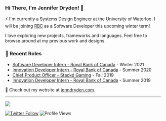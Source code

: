 ### Hi There, I'm Jennifer Dryden! 👋

⚡ I'm currently a Systems Design Engineer at the University of Waterloo. I will be joining [RBC](https://www.rbc.com/about-rbc.html) as a Software Developer this upcoming winter term!

I love exploring new projects, frameworks and languages. Feel free to browse around at my previous work and designs.

### 📝 Recent Roles

<!-- writing starts -->
* [Software Developer Intern - Royal Bank of Canada](https://www.rbc.com/about-rbc.html) - Winter 2021
* [Innovation Developer Intern - Royal Bank of Canada](https://www.rbc.com/about-rbc.html) - Summer 2020
* [Chief Product Officer - Stackd Gaming](https://www.stackd.gg/) - Fall 2019
* [Innovation Developer Intern - Royal Bank of Canada](https://www.rbc.com/about-rbc.html) - Summer 2019
<!-- writing ends -->

🚀 Check out my website at [jenndryden.com](https://www.jenndryden.com/).

---
<img src="https://github-readme-linkedin.vercel.app/user?username=jennifer-dryden" /> 

[![Twitter Follow](https://img.shields.io/twitter/follow/jenndryden?label=Follow&style=social)](https://twitter.com/jenndryden) ![Profile Views](https://gpvc.arturio.dev/jenndryden)
